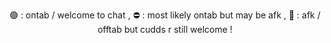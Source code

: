 <p align="center">
🟢 : ontab / welcome to chat , ⛔ : most likely ontab but may be afk , 🌙 : afk / offtab but cudds r still welcome  !
</p>
